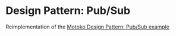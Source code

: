 # Design Pattern: Pub/Sub

Reimplementation of the [Motoko Design Pattern: Pub/Sub example](https://github.com/dfinity/examples/tree/master/motoko/pub-sub)
